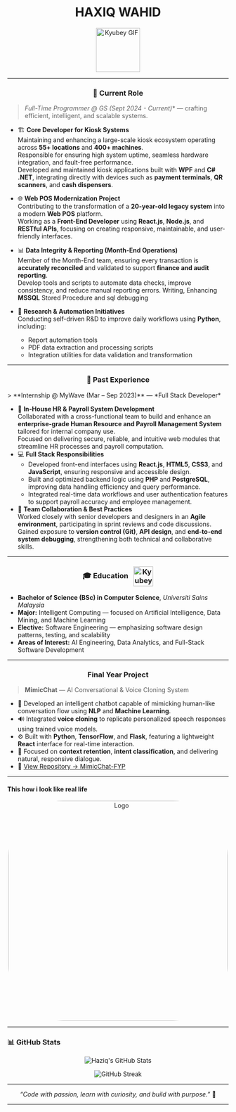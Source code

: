 <!-- Profile Header -->
<h1 align="center">
  HAXIQ WAHID 
</h1>


<p align="center">
  <img src="https://media4.giphy.com/media/v1.Y2lkPTZjMDliOTUyaDZjZXRpeG5vcTcwNzVjZTVkc2VjOXl6NmlkMXZ1c2lmazNsYnAyaiZlcD12MV9zdGlja2Vyc19zZWFyY2gmY3Q9cw/UQ1EI1ML2ABQdbebup/200.gif" 
       height="100" width="100" alt="Kyubey GIF" />
</p>

---
<h3 align="center">
🏢 Current Role  
  </h3>
  
> **Full-Time Programmer @ GS* (Sept 2024 - Current)** — crafting efficient, intelligent, and scalable systems.

- 🏗️ **Core Developer for Kiosk Systems**  
  Maintaining and enhancing a large-scale kiosk ecosystem operating across **55+ locations** and **400+ machines**.  
  Responsible for ensuring high system uptime, seamless hardware integration, and fault-free performance.  
  Developed and maintained kiosk applications built with **WPF** and **C# .NET**, integrating directly with devices such as **payment terminals**, **QR scanners**, and **cash dispensers**.
- 🌐 **Web POS Modernization Project**  
  Contributing to the transformation of a **20-year-old legacy system** into a modern **Web POS** platform.  
  Working as a **Front-End Developer** using **React.js**, **Node.js**, and **RESTful APIs**, focusing on creating responsive, maintainable, and user-friendly interfaces.

- 📊 **Data Integrity & Reporting (Month-End Operations)**  
  Member of the Month-End team, ensuring every transaction is **accurately reconciled** and validated to support **finance and audit reporting**.  
  Develop tools and scripts to automate data checks, improve consistency, and reduce manual reporting errors. Writing, Enhancing **MSSQL** Stored Procedure and sql debugging
- 🧠 **Research & Automation Initiatives**  
  Conducting self-driven R&D to improve daily workflows using **Python**, including:  
  - Report automation tools  
  - PDF data extraction and processing scripts  
  - Integration utilities for data validation and transformation
---
<h3 align="center">
🏢 Past Experience  
</h3>
> **Internship @ MyWave (Mar – Sep 2023)** — *Full Stack Developer*
  
  </h3>
  
- 💼 **In-House HR & Payroll System Development**  
  Collaborated with a cross-functional team to build and enhance an **enterprise-grade Human Resource and Payroll Management System** tailored for internal company use.  
  Focused on delivering secure, reliable, and intuitive web modules that streamline HR processes and payroll computation.
- 💻 **Full Stack Responsibilities**  
  - Developed front-end interfaces using **React.js**, **HTML5**, **CSS3**, and **JavaScript**, ensuring responsive and accessible design.  
  - Built and optimized backend logic using **PHP** and **PostgreSQL**, improving data handling efficiency and query performance.  
  - Integrated real-time data workflows and user authentication features to support payroll accuracy and employee management.
- 🤝 **Team Collaboration & Best Practices**  
  Worked closely with senior developers and designers in an **Agile environment**, participating in sprint reviews and code discussions.  
  Gained exposure to **version control (Git)**, **API design**, and **end-to-end system debugging**, strengthening both technical and collaborative skills.
---
<h3 align="center">
  🎓 Education 
  <img src="https://raw.githubusercontent.com/innng/innng/master/assets/kyubey.gif" 
       height="45" width="45" 
       style="vertical-align: middle; margin-left: 8px;" 
       alt="Kyubey GIF" />
</h3>

-  **Bachelor of Science (BSc) in Computer Science**, *Universiti Sains Malaysia*  
-  **Major:** Intelligent Computing — focused on Artificial Intelligence, Data Mining, and Machine Learning  
-  **Elective:** Software Engineering — emphasizing software design patterns, testing, and scalability  
-  **Areas of Interest:** AI Engineering, Data Analytics, and Full-Stack Software Development

---
<h3 align="center">
   Final Year Project  
  </h3>
  
> **MimicChat** — AI Conversational & Voice Cloning System  

- 🧠 Developed an intelligent chatbot capable of mimicking human-like conversation flow using **NLP** and **Machine Learning**.  
- 🔊 Integrated **voice cloning** to replicate personalized speech responses using trained voice models.  
- ⚙️ Built with **Python**, **TensorFlow**, and **Flask**, featuring a lightweight **React** interface for real-time interaction.  
- 🎯 Focused on **context retention**, **intent classification**, and delivering natural, responsive dialogue.  
- 📂 [View Repository → MimicChat-FYP](https://github.com/HaziqWahid/MimicChat-FYP)

---
#### This how i look like real life

<p align="center">
  <img src="https://s1.zerochan.net/Daijin.%28Suzume.no.Tojimari%29.600.3937115.jpg"  
       height="500" width="500" 
       style="border-radius: 25%;" 
       alt="Logo" />
</p>

---
### 📊 GitHub Stats

<p align="center">
  <img src="https://awesome-github-stats.azurewebsites.net/user-stats/HaziqWahid?cardType=github&theme=github-dark&preferLogin=false" alt="Haziq's GitHub Stats" />
</p>

<p align="center">
  <img src="https://streak-stats.demolab.com?user=HaziqWahid&theme=dark" alt="GitHub Streak"/>
</p>

---

<p align="center">
  <i>“Code with passion, learn with curiosity, and build with purpose.”</i> 💫
</p>

---
